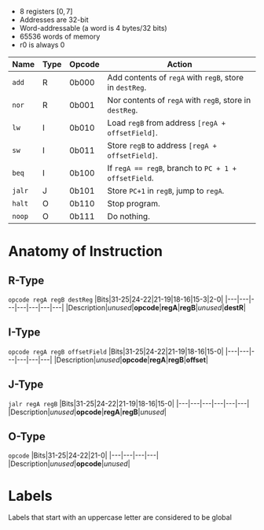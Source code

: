 - 8 registers $[0, 7]$
- Addresses are 32-bit
- Word-addressable (a word is 4 bytes/32 bits)
- 65536 words of memory
- r0 is always 0

|Name|Type|Opcode|Action|
|---|---|---|---|
|`add`|R|0b000|Add contents of `regA` with `regB`, store in `destReg`.|
|`nor`|R|0b001|Nor contents of `regA` with `regB`, store in `destReg`.|
|`lw`|I|0b010|Load `regB` from address `[regA + offsetField]`.|
|`sw`|I|0b011|Store `regB` to address `[regA + offsetField]`.|
|`beq`|I|0b100|If `regA == regB`, branch to `PC + 1 + offsetField`.|
|`jalr`|J|0b101|Store `PC+1` in `regB`, jump to `regA`.|
|`halt`|O|0b110|Stop program.|
|`noop`|O|0b111|Do nothing.|

# Anatomy of Instruction
## R-Type
`opcode regA regB destReg`
|Bits|31-25|24-22|21-19|18-16|15-3|2-0|
|---|---|---|---|---|---|---|
|Description|*unused*|**opcode**|**regA**|**regB**|*unused*|**destR**|

## I-Type
`opcode regA regB offsetField`
|Bits|31-25|24-22|21-19|18-16|15-0|
|---|---|---|---|---|---|
|Description|*unused*|**opcode**|**regA**|**regB**|**offset**|

## J-Type
`jalr regA regB`
|Bits|31-25|24-22|21-19|18-16|15-0|
|---|---|---|---|---|---|
|Description|*unused*|**opcode**|**regA**|**regB**|*unused*|

## O-Type
`opcode`
|Bits|31-25|24-22|21-0|
|---|---|---|---|
|Description|*unused*|**opcode**|*unused*|

# Labels
Labels that start with an uppercase letter are considered to be global